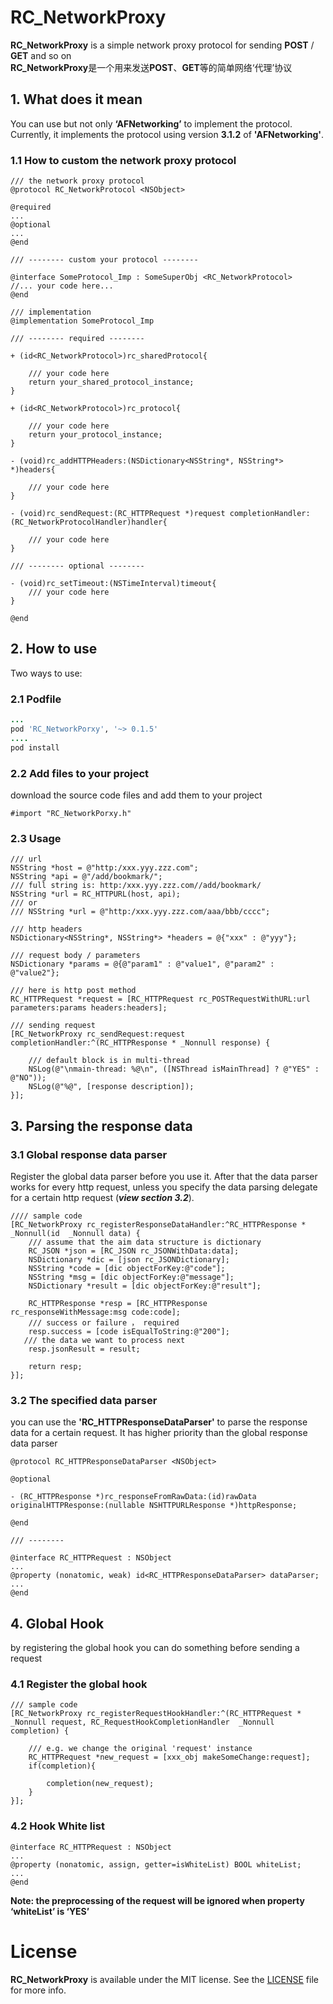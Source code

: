 # RC_NetworkProxy
**RC_NetworkProxy** is a simple network proxy protocol for sending **POST** / **GET** and so on
\
**RC_NetworkProxy**是一个用来发送**POST**、**GET**等的简单网络‘代理’协议

## 1. What does it mean

You can use but not only **‘AFNetworking’** to implement the protocol. Currently, it implements the protocol using version **3.1.2** of **'AFNetworking'**.

### 1.1 How to custom the network proxy protocol
```objc
/// the network proxy protocol
@protocol RC_NetworkProtocol <NSObject>

@required
...
@optional
...
@end

/// -------- custom your protocol --------

@interface SomeProtocol_Imp : SomeSuperObj <RC_NetworkProtocol>
//... your code here...
@end

/// implementation
@implementation SomeProtocol_Imp

/// -------- required --------

+ (id<RC_NetworkProtocol>)rc_sharedProtocol{

    /// your code here
    return your_shared_protocol_instance;
}

+ (id<RC_NetworkProtocol>)rc_protocol{
    
    /// your code here
    return your_protocol_instance;
}

- (void)rc_addHTTPHeaders:(NSDictionary<NSString*, NSString*> *)headers{
    
    /// your code here
}

- (void)rc_sendRequest:(RC_HTTPRequest *)request completionHandler:(RC_NetworkProtocolHandler)handler{

    /// your code here
}

/// -------- optional --------

- (void)rc_setTimeout:(NSTimeInterval)timeout{
    /// your code here
}

@end
```

## 2. How to use
Two ways to use:
### 2.1 Podfile
```ruby
...
pod 'RC_NetworkPorxy', '~> 0.1.5'
....
pod install
```
### 2.2 Add files to your project
download the source code files and add them to your project
```objc
#import "RC_NetworkPorxy.h"
```
### 2.3 Usage
```objc
/// url
NSString *host = @"http:/xxx.yyy.zzz.com";
NSString *api = @"/add/bookmark/";
/// full string is: http:/xxx.yyy.zzz.com//add/bookmark/
NSString *url = RC_HTTPURL(host, api);
/// or
/// NSString *url = @"http:/xxx.yyy.zzz.com/aaa/bbb/cccc";

/// http headers
NSDictionary<NSString*, NSString*> *headers = @{"xxx" : @"yyy"};

/// request body / parameters
NSDictionary *params = @{@"param1" : @"value1", @"param2" : @"value2"};

/// here is http post method
RC_HTTPRequest *request = [RC_HTTPRequest rc_POSTRequestWithURL:url parameters:params headers:headers];

/// sending request
[RC_NetworkProxy rc_sendRequest:request completionHandler:^(RC_HTTPResponse * _Nonnull response) {
    
    /// default block is in multi-thread
    NSLog(@"\nmain-thread: %@\n", ([NSThread isMainThread] ? @"YES" : @"NO"));
    NSLog(@"%@", [response description]);
}];
```
## 3. Parsing the response data
### 3.1 Global response data parser
Register the global data parser before you use it. After that the data parser works for every http request, unless you specify the data parsing delegate for a certain http request (***view section 3.2***).
```objc
//// sample code
[RC_NetworkProxy rc_registerResponseDataHandler:^RC_HTTPResponse * _Nonnull(id  _Nonnull data) {
    /// assume that the aim data structure is dictionary
    RC_JSON *json = [RC_JSON rc_JSONWithData:data];
    NSDictionary *dic = [json rc_JSONDictionary];
    NSString *code = [dic objectForKey:@"code"];
    NSString *msg = [dic objectForKey:@"message"];
    NSDictionary *result = [dic objectForKey:@"result"];

    RC_HTTPResponse *resp = [RC_HTTPResponse rc_responseWithMessage:msg code:code];
    /// success or failure ， required
    resp.success = [code isEqualToString:@"200"];
   /// the data we want to process next
    resp.jsonResult = result;

    return resp;
}];
```
### 3.2 The specified data parser
you can use the **'RC_HTTPResponseDataParser'** to parse the response data for a certain request. It has higher priority than the global response data parser

```objc
@protocol RC_HTTPResponseDataParser <NSObject>

@optional

- (RC_HTTPResponse *)rc_responseFromRawData:(id)rawData originalHTTPResponse:(nullable NSHTTPURLResponse *)httpResponse;

@end

/// --------

@interface RC_HTTPRequest : NSObject
...
@property (nonatomic, weak) id<RC_HTTPResponseDataParser> dataParser;
...
@end
```
## 4. Global Hook
by registering the global hook you can do something before sending a request

### 4.1 Register the global hook
```objc
/// sample code
[RC_NetworkProxy rc_registerRequestHookHandler:^(RC_HTTPRequest * _Nonnull request, RC_RequestHookCompletionHandler  _Nonnull completion) {

    /// e.g. we change the original 'request' instance
    RC_HTTPRequest *new_request = [xxx_obj makeSomeChange:request];
    if(completion){
        
        completion(new_request);
    }
}];
```
### 4.2 Hook White list
```objc
@interface RC_HTTPRequest : NSObject
...
@property (nonatomic, assign, getter=isWhiteList) BOOL whiteList;
...
@end
```
**Note: the preprocessing of the request will be ignored when property ‘whiteList’ is ‘YES’**

# License
**RC_NetworkProxy** is available under the MIT license. See the [LICENSE](https://github.com/Hymn-RoyCHANG/RC_NetworkProxy/blob/master/LICENSE) file for more info.
